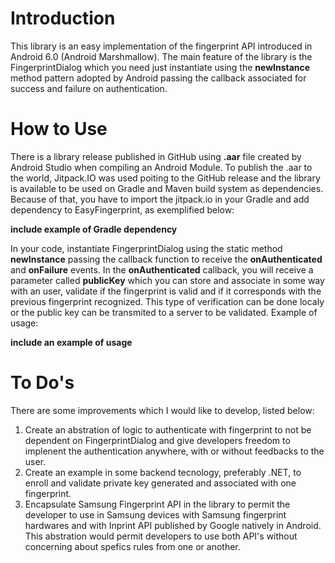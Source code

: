 # Introduction #

This library is an easy implementation of the fingerprint API introduced in Android 6.0 (Android Marshmallow). The main feature of the library is the FingerprintDialog which you need just instantiate using the **newInstance** method pattern adopted by Android passing the callback associated for success and failure on authentication.

# How to Use #

There is a library release published in GitHub using **.aar** file created by Android Studio when compiling an Android Module. To publish the .aar to the world, Jitpack.IO was used poiting to the GitHub release and the library is available to be used on Gradle and Maven build system as dependencies. Because of that, you have to import the jitpack.io in your Gradle and add dependency to EasyFingerprint, as exemplified below:

**include example of Gradle dependency**

In your code, instantiate FingerprintDialog using the static method **newInstance** passing the callback function to receive the **onAuthenticated** and **onFailure** events. In the **onAuthenticated** callback, you will receive a parameter called **publicKey** which you can store and associate in some way with an user, validate if the fingerprint is valid and if it corresponds with the previous fingerprint recognized. This type of verification can be done localy or the public key can be transmited to a server to be validated. Example of usage:

**include an example of usage**

# To Do's #

There are some improvements which I would like to develop, listed below:

1. Create an abstration of logic to authenticate with fingerprint to not be dependent on FingerprintDialog and give developers freedom to implenent the authentication anywhere, with or without feedbacks to the user.
2. Create an example in some backend tecnology, preferably .NET, to enroll and validate private key generated and associated with one fingerprint.
3. Encapsulate Samsung Fingerprint API in the library to permit the developer to use in Samsung devices with Samsung fingerprint hardwares and with Inprint API published by Google natively in Android. This abstration would permit developers to use both API's without concerning about spefics rules from one or another.
